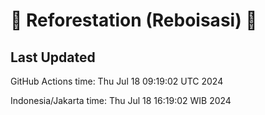 
# 🌳 Reforestation (Reboisasi) 🌲

## Last Updated

GitHub Actions time: Thu Jul 18 09:19:02 UTC 2024

Indonesia/Jakarta time: Thu Jul 18 16:19:02 WIB 2024
